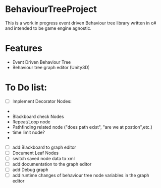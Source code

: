 # BehaviourTreeProject

This is a work in progress event driven Behaviour tree library written in c# and intended to be game engine agnostic.
# Features
- Event Driven Behaviour Tree
- Behaviour tree graph editor (Unity3D) 

# To Do list:
- [ ] Implement Decorator Nodes:
- 
- Blackboard check Nodes
- Repeat/Loop node
- Pathfinding related node ("does path exist", "are we at postion",etc.)
- time limit node?
- 
- [ ] add Blackboard to graph editor
- [ ] Document Leaf Nodes
- [ ] switch saved node data to xml
- [ ] add documentation to the graph editor
- [ ] add Debug graph
- [ ] add runtime changes of behaviour tree node variables in  the graph editor
